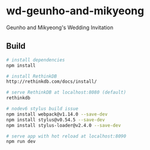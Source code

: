 # wd-geunho-and-mikyeong

Geunho and Mikyeong's Wedding Invitation


## Build

``` bash
# install dependencies
npm install

# install RethinkDB
http://rethinkdb.com/docs/install/

# serve RethinkDB at localhost:8080 (default)
rethinkdb

# nodev6 stylus build issue
npm install webpack@v1.14.0 --save-dev
npm install stylus@v0.54.5 --save-dev
npm install stylus-loader@v2.4.0 --save-dev

# serve app with hot reload at localhost:8090
npm run dev
```
